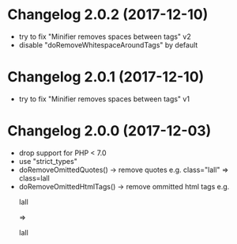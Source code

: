 # Changelog 2.0.2 (2017-12-10)

- try to fix "Minifier removes spaces between tags" v2
- disable "doRemoveWhitespaceAroundTags" by default


# Changelog 2.0.1 (2017-12-10)

- try to fix "Minifier removes spaces between tags" v1


# Changelog 2.0.0 (2017-12-03)

- drop support for PHP < 7.0
- use "strict_types"
- doRemoveOmittedQuotes() -> remove quotes e.g. class="lall" => class=lall
- doRemoveOmittedHtmlTags() -> remove ommitted html tags e.g. <p>lall</p> => <p>lall 